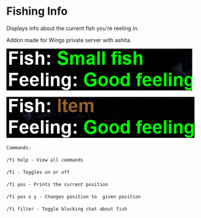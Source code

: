 # Fishing Info
Displays info about the current fish you're reeling in.

Addon made for Wings private server with ashita.

![](images/Picture1.png)

![](images/Picture2.png)

```
Commands: 

/fi help - View all commands

/fi - Toggles on or off

/fi pos - Prints the current position

/fi pos x y - Changes position to  given position

/fi filter - Toggle blocking chat about fish
```
